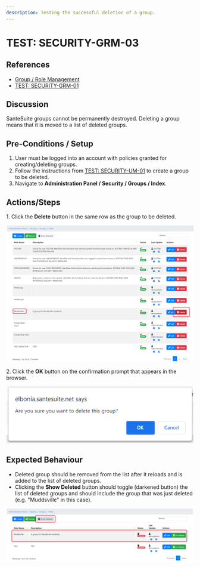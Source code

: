 ```yaml
---
description: Testing the successful deletion of a group.
---
```


# TEST: SECURITY-GRM-03

## References

* [Group / Role Management](broken-reference)
* [TEST: SECURITY-GRM-01](test-security-grm-01-1.md)

## Discussion

SanteSuite groups cannot be permanently destroyed. Deleting a group means that it is moved to a list of deleted groups.&#x20;

## Pre-Conditions / Setup

1. User must be logged into an account with policies granted for creating/deleting groups.
2. Follow the instructions from [TEST: SECURITY-UM-01](../user-management-tests/test-security-um-01.md) to create a group to be deleted.
3. Navigate to **Administration Panel / Security / Groups / Index**.

## Actions/Steps

&#x20;1\. Click the **Delete** button in the same row as the group to be deleted.

![](<../../../../../../../../../.gitbook/assets/image (293).png>)

2\. Click the **OK** button on the confirmation prompt that appears in the browser.

![](<../../../../../../../../../.gitbook/assets/image (321).png>)

## Expected Behaviour

* Deleted group should be removed from the list after it reloads and is added to the list of deleted groups.
* Clicking the **Show Deleted** button should toggle (darkened button) the list of deleted groups and should include the group that was just deleted (e.g. "Muddsville" in this case).

![](<../../../../../../../../../.gitbook/assets/image (319).png>)
